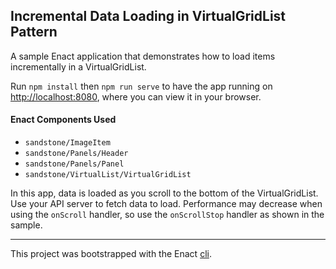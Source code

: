 ## Incremental Data Loading in VirtualGridList Pattern

A sample Enact application that demonstrates how to load items incrementally in a VirtualGridList.

Run `npm install` then `npm run serve` to have the app running on [http://localhost:8080](http://localhost:8080), where you can view it in your browser.

#### Enact Components Used
- `sandstone/ImageItem`
- `sandstone/Panels/Header`
- `sandstone/Panels/Panel`
- `sandstone/VirtualList/VirtualGridList`

In this app, data is loaded as you scroll to the bottom of the VirtualGridList. Use your API server to fetch data to load.
Performance may decrease when using the `onScroll` handler, so use the `onScrollStop` handler as shown in the sample.

---

This project was bootstrapped with the Enact [cli](https://github.com/enactjs/cli).
